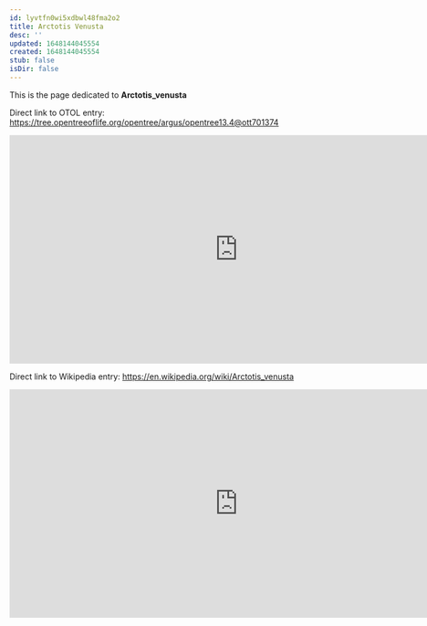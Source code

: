 ```yaml
---
id: lyvtfn0wi5xdbwl48fma2o2
title: Arctotis Venusta
desc: ''
updated: 1648144045554
created: 1648144045554
stub: false
isDir: false
---
```

This is the page dedicated to **Arctotis_venusta**


Direct link to OTOL entry: https://tree.opentreeoflife.org/opentree/argus/opentree13.4@ott701374



<html>
    <body>
    <iframe src="https://tree.opentreeoflife.org/opentree/argus/opentree13.4@ott701374"
    width="800" height="400" frameborder="0" allowfullscreen> </iframe>
    </body>
</html>
    


Direct link to Wikipedia entry: https://en.wikipedia.org/wiki/Arctotis_venusta



<html>
    <body>
    <iframe src="https://en.wikipedia.org/wiki/Arctotis_venusta"
    width="800" height="400" frameborder="0" allowfullscreen> </iframe>
    </body>
</html>
    
